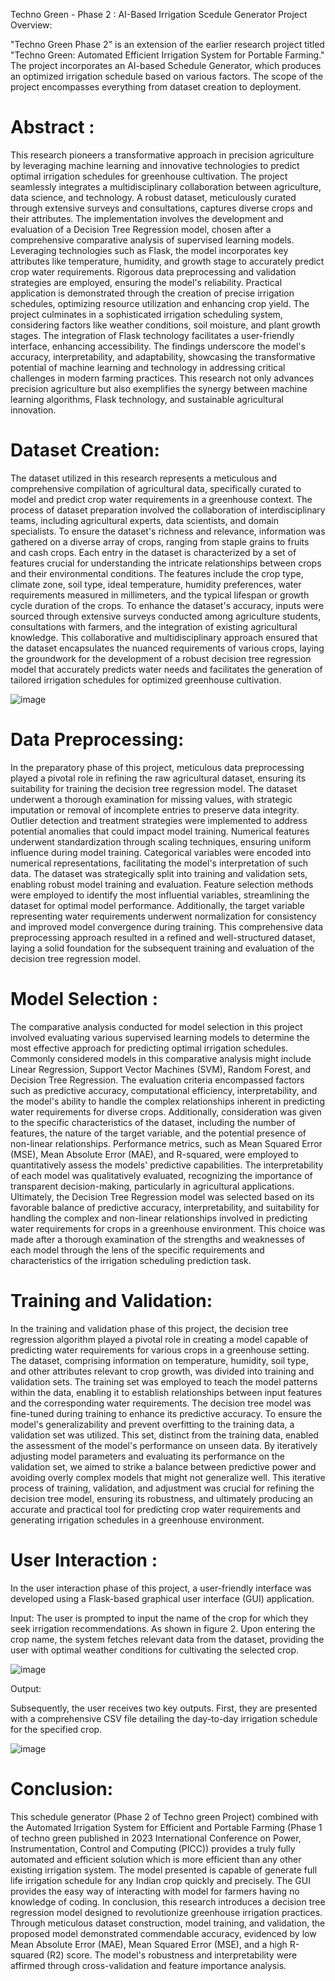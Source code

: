 Techno Green - Phase 2 : AI-Based Irrigation Scedule Generator 
Project Overview:

"Techno Green Phase 2" is an extension of the earlier research project titled "Techno Green: Automated Efficient Irrigation System for Portable Farming." The project incorporates an AI-based Schedule Generator, which produces an optimized irrigation schedule based on various factors. The scope of the project encompasses everything from dataset creation to deployment.

# Abstract :

This research pioneers a transformative approach in precision agriculture by leveraging machine learning and innovative technologies to predict optimal irrigation schedules for greenhouse cultivation. The project seamlessly integrates a multidisciplinary collaboration between agriculture, data science, and technology. A robust dataset, meticulously curated through extensive surveys and consultations, captures diverse crops and their attributes. The implementation involves the development and evaluation of a Decision Tree Regression model, chosen after a comprehensive comparative analysis of supervised learning models. Leveraging technologies such as Flask, the model incorporates key attributes like temperature, humidity, and growth stage to accurately predict crop water requirements. Rigorous data preprocessing and validation strategies are employed, ensuring the model's reliability. Practical application is demonstrated through the creation of precise irrigation schedules, optimizing resource utilization and enhancing crop yield. The project culminates in a sophisticated irrigation scheduling system, considering factors like weather conditions, soil moisture, and plant growth stages. The integration of Flask technology facilitates a user-friendly interface, enhancing accessibility. The findings underscore the model's accuracy, interpretability, and adaptability, showcasing the transformative potential of machine learning and technology in addressing critical challenges in modern farming practices. This research not only advances precision agriculture but also exemplifies the synergy between machine learning algorithms, Flask technology, and sustainable agricultural innovation. 

# Dataset Creation:

The dataset utilized in this research represents a meticulous and comprehensive compilation of agricultural data, specifically curated to model and predict crop water requirements in a greenhouse context. The process of dataset preparation involved the collaboration of interdisciplinary teams, including agricultural experts, data scientists, and domain specialists. To ensure the dataset's richness and relevance, information was gathered on a diverse array of crops, ranging from staple grains to fruits and cash crops. Each entry in the dataset is characterized by a set of features crucial for understanding the intricate relationships between crops and their environmental conditions. The features include the crop type, climate zone, soil type, ideal temperature, humidity preferences, water requirements measured in millimeters, and the typical lifespan or growth cycle duration of the crops. To enhance the dataset's accuracy, inputs were sourced through extensive surveys conducted among agriculture students, consultations with farmers, and the integration of existing agricultural knowledge. This collaborative and multidisciplinary approach ensured that the dataset encapsulates the nuanced requirements of various crops, laying the groundwork for the development of a robust decision tree regression model that accurately predicts water needs and facilitates the generation of tailored irrigation schedules for optimized greenhouse cultivation. 

![image](https://github.com/Desaiadi/Techno-green--Phase-2/assets/110556814/66a5636d-e77a-40d9-bc1a-342283849962)

# Data Preprocessing:

In the preparatory phase of this project, meticulous data preprocessing played a pivotal role in refining the raw agricultural dataset, ensuring its suitability for training the decision tree regression model. The dataset underwent a thorough examination for missing values, with strategic imputation or removal of incomplete entries to preserve data integrity. Outlier detection and treatment strategies were implemented to address potential anomalies that could impact model training. Numerical features underwent standardization through scaling techniques, ensuring uniform influence during model training. Categorical variables were encoded into numerical representations, facilitating the model's interpretation of such data. The dataset was strategically split into training and validation sets, enabling robust model training and evaluation. Feature selection methods were employed to identify the most influential variables, streamlining the dataset for optimal model performance. Additionally, the target variable representing water requirements underwent normalization for consistency and improved model convergence during training. This comprehensive data preprocessing approach resulted in a refined and well-structured dataset, laying a solid foundation for the subsequent training and evaluation of the decision tree regression model. 

# Model Selection :

The comparative analysis conducted for model selection in this project involved evaluating various supervised learning models to determine the most effective approach for predicting optimal irrigation schedules. Commonly considered models in this comparative analysis might include Linear Regression, Support Vector Machines (SVM), Random Forest, and Decision Tree Regression. The evaluation criteria encompassed factors such as predictive accuracy, computational efficiency, interpretability, and the model's ability to handle the complex relationships inherent in predicting water requirements for diverse crops. Additionally, consideration was given to the specific characteristics of the dataset, including the number of features, the nature of the target variable, and the potential presence of non-linear relationships. Performance metrics, such as Mean Squared Error (MSE), Mean Absolute Error (MAE), and R-squared, were employed to quantitatively assess the models' predictive capabilities. The interpretability of each model was qualitatively evaluated, recognizing the importance of transparent decision-making, particularly in agricultural applications. 
Ultimately, the Decision Tree Regression model was selected based on its favorable balance of predictive accuracy, interpretability, and suitability for handling the complex and non-linear relationships involved in predicting water requirements for crops in a greenhouse environment. This choice was made after a thorough examination of the strengths and weaknesses of each model through the lens of the specific requirements and characteristics of the irrigation scheduling prediction task.  

# Training and Validation:

In the training and validation phase of this project, the decision tree regression algorithm played a pivotal role in creating a model capable of predicting water requirements for various crops in a greenhouse setting. The dataset, comprising information on temperature, humidity, soil type, and other attributes relevant to crop growth, was divided into training and validation sets. The training set was employed to teach the model patterns within the data, enabling it to establish relationships between input features and the corresponding water requirements. The decision tree model was fine-tuned during training to enhance its predictive accuracy. 
To ensure the model's generalizability and prevent overfitting to the training data, a validation set was utilized. This set, distinct from the training data, enabled the assessment of the model's performance on unseen data. By iteratively adjusting model parameters and evaluating its performance on the validation set, we aimed to strike a balance between predictive power and avoiding overly complex models that might not generalize well. This iterative process of training, validation, and adjustment was crucial for refining the decision tree model, ensuring its robustness, and ultimately producing an accurate and practical tool for predicting crop water requirements and generating irrigation schedules in a greenhouse environment. 

# User Interaction :

In the user interaction phase of this project, a user-friendly interface was developed using a Flask-based graphical user interface (GUI) application. 

Input:
The user is prompted to input the name of the crop for which they seek irrigation recommendations. As shown in figure 2. Upon entering the crop name, the system fetches relevant data from the dataset, providing the user with optimal weather conditions for 
cultivating the selected crop. 

![image](https://github.com/Desaiadi/Techno-green--Phase-2/assets/110556814/cfb362c7-8042-473a-a108-c6ee19df1830)


Output:

Subsequently, the user receives two key outputs. First, they are presented with a comprehensive CSV file detailing the day-to-day irrigation schedule for the specified crop.

![image](https://github.com/Desaiadi/Techno-green--Phase-2/assets/110556814/c3dd5404-789c-45c3-a115-66221bbb94cb)

# Conclusion:

This schedule generator (Phase 2 of Techno green Project) combined with the Automated Irrigation System for Efficient and Portable Farming (Phase 1 of techno green published in 2023 International Conference on Power, Instrumentation, Control and Computing (PICC)) provides a truly fully automated and efficient solution which  is more efficient than any other existing irrigation system. The model presented is capable of generate full life irrigation schedule for any Indian crop quickly and precisely. The GUI provides the easy way of interacting with model for farmers having no knowledge of coding. In conclusion, this research introduces a decision tree regression model designed to revolutionize greenhouse irrigation practices. Through meticulous dataset construction, model training, and validation, the proposed model demonstrated commendable accuracy, evidenced by low Mean Absolute Error (MAE), Mean Squared Error (MSE), and a high R-squared (R2) score. The model's robustness and interpretability were affirmed through cross-validation and feature importance analysis. 

